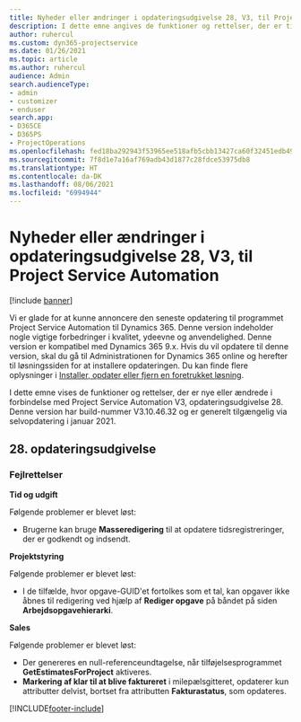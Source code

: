 ```yaml
---
title: Nyheder eller ændringer i opdateringsudgivelse 28, V3, til Project Service Automation
description: I dette emne angives de funktioner og rettelser, der er tilgængelige til Project Service Automation, opdateringsudgivelse 28, V3.
author: ruhercul
ms.custom: dyn365-projectservice
ms.date: 01/26/2021
ms.topic: article
ms.author: ruhercul
audience: Admin
search.audienceType:
- admin
- customizer
- enduser
search.app:
- D365CE
- D365PS
- ProjectOperations
ms.openlocfilehash: fed18ba292943f53965ee518afb5cbb13427ca60f32451edb49f67e6f10d24fe
ms.sourcegitcommit: 7f8d1e7a16af769adb43d1877c28fdce53975db8
ms.translationtype: HT
ms.contentlocale: da-DK
ms.lasthandoff: 08/06/2021
ms.locfileid: "6994944"
---
```

# <a name="whats-new-or-changed-in-project-service-automation-update-release-28-v3"></a>Nyheder eller ændringer i opdateringsudgivelse 28, V3, til Project Service Automation

[!include [banner](../includes/psa-now-project-operations.md)]

Vi er glade for at kunne annoncere den seneste opdatering til programmet Project Service Automation til Dynamics 365. Denne version indeholder nogle vigtige forbedringer i kvalitet, ydeevne og anvendelighed. Denne version er kompatibel med Dynamics 365 9.x. Hvis du vil opdatere til denne version, skal du gå til Administrationen for Dynamics 365 online og herefter til løsningssiden for at installere opdateringen. Du kan finde flere oplysninger i [Installer, opdater eller fjern en foretrukket løsning](/power-platform/admin/install-remove-preferred-solution).

I dette emne vises de funktioner og rettelser, der er nye eller ændrede i forbindelse med Project Service Automation V3, opdateringsudgivelse 28. Denne version har build-nummer V3.10.46.32 og er generelt tilgængelig via selvopdatering i januar 2021.

## <a name="update-release-28"></a>28. opdateringsudgivelse

### <a name="bug-fixes"></a>Fejlrettelser

**Tid og udgift**

Følgende problemer er blevet løst:

- Brugerne kan bruge **Masseredigering** til at opdatere tidsregistreringer, der er godkendt og indsendt.

**Projektstyring**

Følgende problemer er blevet løst:

- I de tilfælde, hvor opgave-GUID'et fortolkes som et tal, kan opgaver ikke åbnes til redigering ved hjælp af **Rediger opgave** på båndet på siden **Arbejdsopgavehierarki**.

**Sales**

Følgende problemer er blevet løst:

- Der genereres en null-referenceundtagelse, når tilføjelsesprogrammet **GetEstimatesForProject** aktiveres.
- **Markering af klar til at blive faktureret** i milepælsgitteret, opdaterer kun attributter delvist, bortset fra attributten **Fakturastatus**, som opdateres.



[!INCLUDE[footer-include](../includes/footer-banner.md)]